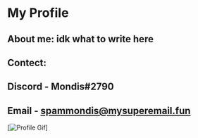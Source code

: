 My Profile
===========
About me: idk what to write here
------
Contect: 
------
Discord - Mondis#2790
------
Email - spammondis@mysuperemail.fun
------
[![Profile Gif](https://media.discordapp.net/attachments/561669288029585413/749214579770261596/cat.gif)]
